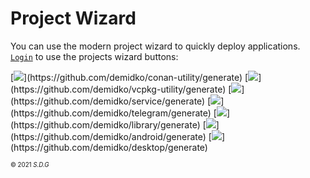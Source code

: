# Project Wizard
You can use the modern project wizard to quickly deploy applications.  
[`Login`](https://github.com/login) to use the projects wizard buttons: 

[![](https://img.shields.io/badge/Utility%20(C++,%20Conan,%20cmake)-003E54?style=for-the-badge&logo=cmake)](https://github.com/demidko/conan-utility/generate)  
[![](https://img.shields.io/badge/Utility%20(C++,%20Vcpkg,%20cmake)-003E54?style=for-the-badge&logo=cmake)](https://github.com/demidko/vcpkg-utility/generate)  
[![](https://img.shields.io/badge/Microservice%20(Kotlin,%20Gradle,%20Java)-EA7100?style=for-the-badge&logo=java)](https://github.com/demidko/service/generate)   
[![](https://img.shields.io/badge/Telegram%20Bot%20(Kotlin,%20Gradle,%20Java)-blue?style=for-the-badge&logo=telegram)](https://github.com/demidko/telegram/generate)  
[![](https://img.shields.io/badge/Library%20(Kotlin,%20Java,%20Gradle,%20Maven)-EA7100?style=for-the-badge&logo=java)](https://github.com/demidko/library/generate)  
[![](https://img.shields.io/badge/android%20application%20(Kotlin,%20Gradle)-darkgreen?style=for-the-badge&logo=android)](https://github.com/demidko/android/generate)  
[![](https://img.shields.io/badge/desktop%20application%20(Kotlin,%20Gradle,%20Jetpack)-darkblue?style=for-the-badge&logo=kotlin)](https://github.com/demidko/desktop/generate)  

<sub><sup>© 2021 _S.D.G_</sup></sub>
